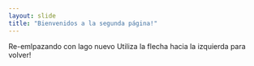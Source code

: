 ```yaml
---
layout: slide
title: "Bienvenidos a la segunda página!"
---
```

Re-emlpazando con lago nuevo
Utiliza la flecha hacia la izquierda para volver!
